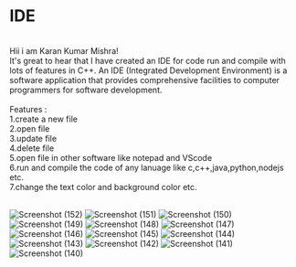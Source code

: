 # IDE

<br>
Hii i am  Karan Kumar Mishra!<br>
It's great to hear that I have created an IDE for code run and compile with lots of features in C++. 
An IDE (Integrated Development Environment) is a software application that provides comprehensive
facilities to computer programmers for software development.<br><br>
Features :<br>
1.create a new file<br>
2.open file<br>
3.update file<br>
4.delete file<br>
5.open file in other software like notepad and VScode<br>
6.run and compile the code of any lanuage like c,c++,java,python,nodejs etc.<br>
7.change the text color and background color etc.<br><br>



![Screenshot (152)](https://github.com/Karan-Kumar-Mishra/IDE/assets/93134411/dfa22047-2862-404a-9bf8-83780960a81a)
![Screenshot (151)](https://github.com/Karan-Kumar-Mishra/IDE/assets/93134411/eca733b1-974e-422a-bdca-4e93f5861bd5)
![Screenshot (150)](https://github.com/Karan-Kumar-Mishra/IDE/assets/93134411/55e01837-1686-4326-a427-92235d6c0231)
![Screenshot (149)](https://github.com/Karan-Kumar-Mishra/IDE/assets/93134411/ed54e269-c52d-481f-b86e-6f1f04318dce)
![Screenshot (148)](https://github.com/Karan-Kumar-Mishra/IDE/assets/93134411/d743d459-8f48-461b-a40d-20ae1ba6f5cc)
![Screenshot (147)](https://github.com/Karan-Kumar-Mishra/IDE/assets/93134411/05635563-f1a0-4066-9dd0-9835e728b99f)
![Screenshot (146)](https://github.com/Karan-Kumar-Mishra/IDE/assets/93134411/1810511a-d01d-4310-9537-a4fff262894f)
![Screenshot (145)](https://github.com/Karan-Kumar-Mishra/IDE/assets/93134411/2ec505d5-423d-42d4-88b4-953d2962f6db)
![Screenshot (144)](https://github.com/Karan-Kumar-Mishra/IDE/assets/93134411/a790f8bb-4ae0-47be-b6a4-3080940fb7e2)
![Screenshot (143)](https://github.com/Karan-Kumar-Mishra/IDE/assets/93134411/8c4be6d5-4b17-46df-bdf8-de50ef62fd6d)
![Screenshot (142)](https://github.com/Karan-Kumar-Mishra/IDE/assets/93134411/89d0ddad-92d8-4379-a0d1-ca3c60d00fb2)
![Screenshot (141)](https://github.com/Karan-Kumar-Mishra/IDE/assets/93134411/58aee260-1523-4e10-b319-4e0bc9eafd86)
![Screenshot (140)](https://github.com/Karan-Kumar-Mishra/IDE/assets/93134411/2c1ccb9f-5e5f-4b93-8f55-ea1445df32dc)
